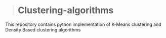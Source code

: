 > # Clustering-algorithms
This repository contains python implementation of K-Means clustering and Density Based clustering algorithms
